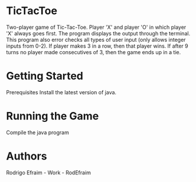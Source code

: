 # TicTacToe
Two-player game of Tic-Tac-Toe. Player 'X' and player 'O' in which player 'X' always goes first. The program displays the output through the terminal. This program also error checks all types of user input (only allows integer inputs from 0-2). If player makes 3 in a row, then that player wins. If after 9 turns no player made consecutives of 3, then the game ends up in a tie.

# Getting Started
Prerequisites
Install the latest version of java.

# Running the Game
Compile the java program

# Authors
Rodrigo Efraim - Work - RodEfraim
